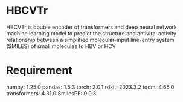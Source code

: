 # HBCVTr
HBCVTr is double encoder of transformers and deep neural network machine learning model  to predict the structure and antiviral activity relationship between a simplified molecular-input line-entry system (SMILES) of small molecules to HBV or HCV

# Requirement
numpy: 1.25.0
pandas: 1.5.3
torch: 2.0.1
rdkit: 2023.3.2
tqdm: 4.65.0
transformers: 4.31.0
SmilesPE: 0.0.3
